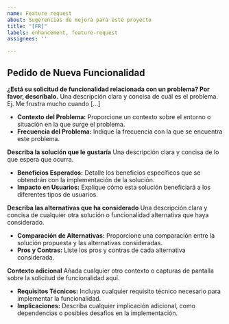 ```yaml
---
name: Feature request
about: Sugerencias de mejora para este proyecto
title: "[FR]"
labels: enhancement, feature-request
assignees: ''

---
```


## Pedido de Nueva Funcionalidad

**¿Está su solicitud de funcionalidad relacionada con un problema? Por favor, descríbalo.**
Una descripción clara y concisa de cuál es el problema. Ej. Me frustra mucho cuando [...]
- **Contexto del Problema:** Proporcione un contexto sobre el entorno o situación en la que surge el problema.
- **Frecuencia del Problema:** Indique la frecuencia con la que se encuentra este problema.

**Describa la solución que le gustaría**
Una descripción clara y concisa de lo que espera que ocurra.
- **Beneficios Esperados:** Detalle los beneficios específicos que se obtendrán con la implementación de la solución.
- **Impacto en Usuarios:** Explique cómo esta solución beneficiará a los diferentes tipos de usuarios.

**Describa las alternativas que ha considerado**
Una descripción clara y concisa de cualquier otra solución o funcionalidad alternativa que haya considerado.
- **Comparación de Alternativas:** Proporcione una comparación entre la solución propuesta y las alternativas consideradas.
- **Pros y Contras:** Liste los pros y contras de cada alternativa considerada.

**Contexto adicional**
Añada cualquier otro contexto o capturas de pantalla sobre la solicitud de funcionalidad aquí.
- **Requisitos Técnicos:** Incluya cualquier requisito técnico necesario para implementar la funcionalidad.
- **Implicaciones:** Describa cualquier implicación adicional, como dependencias o posibles desafíos en la implementación.
